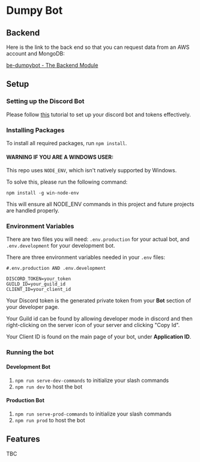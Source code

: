 # Dumpy Bot

## Backend

Here is the link to the back end so that you can request data from an AWS account and MongoDB: 

[be-dumpybot - The Backend Module](https://github.com/HimesHideout/be-dumpybot)

## Setup

### Setting up the Discord Bot 

Please follow [this](https://discordjs.guide/preparations/setting-up-a-bot-application.html#creating-your-bot) tutorial 
to set up your discord bot and tokens effectively.

### Installing Packages

To install all required packages, run `npm install`.

#### WARNING IF YOU ARE A WINDOWS USER:

This repo uses `NODE_ENV`, which isn't natively supported by Windows.

To solve this, please run the following command:

`npm install -g win-node-env`

This will ensure all NODE_ENV commands in this project and future projects are handled properly.

### Environment Variables

There are two files you will need: `.env.production` for your actual bot, and `.env.development` for your development bot.

There are three environment variables needed in your `.env` files:

```dotenv
#.env.production AND .env.development

DISCORD_TOKEN=your_token
GUILD_ID=your_guild_id
CLIENT_ID=your_client_id
```

Your Discord token is the generated private token from your **Bot** section of your developer page.

Your Guild id can be found by allowing developer mode in discord and then right-clicking on the server icon of your 
server and clicking "Copy Id".

Your Client ID is found on the main page of your bot, under **Application ID**.

### Running the bot

#### Development Bot

1. `npm run serve-dev-commands` to initialize your slash commands
2. `npm run dev` to host the bot

#### Production Bot

1. `npm run serve-prod-commands` to initialize your slash commands
2. `npm run prod` to host the bot

## Features

TBC
